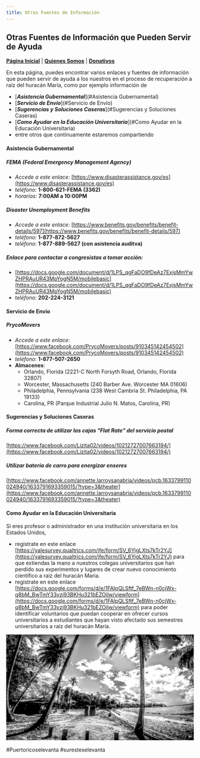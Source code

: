 ```yaml
---
title: Otras Fuentes de Información
---  
```


## Otras Fuentes de Información que Pueden Servir de Ayuda

[**Página Inicial**](https://friveramariani.github.io/suresteselevanta) | [**Quienes Somos**](https://friveramariani.github.io/suresteselevanta/about) | [**Donativos**](https://friveramariani.github.io/suresteselevanta/donativos) 

En esta página, puedes encontrar varios enlaces y fuentes de información que pueden servir de ayuda a los nuestros en el proceso de recuperación a raíz del huracán María, como por ejemplo información de

- [***Asistencia Gubernamental***](#Asistencia Gubernamental)
- [***Servicio de Envío***](#Servicio de Envío)
- [***Sugerencias y Soluciones Caseras***](#Sugerencias y Soluciones Caseras)
- [***Como Ayudar en la Educación Universitaria***](#Como Ayudar en la Educación Universitaria)
- entre otros que continuamente estaremos compartiendo

#### <a name="Asistencia Gubernamental"></a>Asistencia Gubernamental
##### *FEMA (Federal Emergency Management Agency)*
- *Accede a este enlace:* [https://www.disasterassistance.gov/es](https://www.disasterassistance.gov/es)
- *teléfono:* **1-800-621-FEMA (3362)**
- *horarios:* **7:00AM a 10:00PM**

##### *Disaster Unemployment Benefits*
- *Accede a este enlace:* [https://www.benefits.gov/benefits/benefit-details/597](https://www.benefits.gov/benefits/benefit-details/597)
- *teléfono:* **1-877-872-5627**
- *teléfono:* **1-877-889-5627 (con asistencia auditva)**

##### *Enlace para contactar a congresistas a tomar acción:*

- [https://docs.google.com/document/d/1LPS_qgFaDO9fDeAz7ExjsMmYwZHPRAuUR43MpYogN5M/mobilebasic](https://docs.google.com/document/d/1LPS_qgFaDO9fDeAz7ExjsMmYwZHPRAuUR43MpYogN5M/mobilebasic)
- *teléfono:* **202-224-3121**


#### <a name="Servicio de Envío"></a>Servicio de Envío
##### *PrycoMovers*
- *Accede a este enlace:* [https://www.facebook.com/PrycoMovers/posts/910345142454502](https://www.facebook.com/PrycoMovers/posts/910345142454502)
- *teléfono*: **1-877-507-2650**
- **Almacenes**:
	+ Orlando, Florida (2221-C North Forsyth Road, Orlando, Florida 32807)
	+ Worcester, Massachusetts (240 Barber Ave. Worcester MA 01606)
	+ Philadelphia, Pennsylvania (238 West Cambria St. Philadelphia, PA 19133)
	+ Carolina, PR (Parque Industrial Julio N. Matos, Carolina, PR)

#### <a name="Sugerencias y Soluciones Caseras"></a>Sugerencias y Soluciones Caseras
##### *Forma correcta de utilizar las cajas "Flat Rate" del servicio postal*
[https://www.facebook.com/Lizita02/videos/10212727007663194/](https://www.facebook.com/Lizita02/videos/10212727007663194/)

##### *Utilizar bateria de carro para energizar enseres*

[https://www.facebook.com/annette.larroysanabria/videos/pcb.1633799110024940/1633791693359015/?type=3&theater](https://www.facebook.com/annette.larroysanabria/videos/pcb.1633799110024940/1633791693359015/?type=3&theater)

#### <a name="Como Ayudar en la Educación Universitaria"></a>Como Ayudar en la Educación Universitaria
Si eres profesor o administrador en una institución universitaria en los Estados Unidos, 
- regístrate en este enlace [https://yalesurvey.qualtrics.com/jfe/form/SV_6YigLXts7kTr2YJ](https://yalesurvey.qualtrics.com/jfe/form/SV_6YigLXts7kTr2YJ) para que extiendas la mano a nuestros colegas universitarios que han perdido sus experimentos y lugares de crear nuevo conocimiento científico a raíz del huracán Maria. 
- registrate en este enlace [https://docs.google.com/forms/d/e/1FAIpQLSftf_7eBWn-n0cjWx-q8bM_BwTmY33vzj93BKHu321bEZOiIw/viewform](https://docs.google.com/forms/d/e/1FAIpQLSftf_7eBWn-n0cjWx-q8bM_BwTmY33vzj93BKHu321bEZOiIw/viewform) para poder identificar voluntarios que puedan cooperar en ofrecer cursos universitarios a estudiantes que hayan visto afectado sus semestres universitarios a raíz del huracán María.

<img src="images/PSX_20170730_130417.jpg" alt="hi" class="inline"/>

#Puertoricoselevanta
#suresteselevanta
